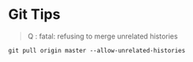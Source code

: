 # Git Tips

>Q : fatal: refusing to merge unrelated histories

`git pull origin master --allow-unrelated-histories`